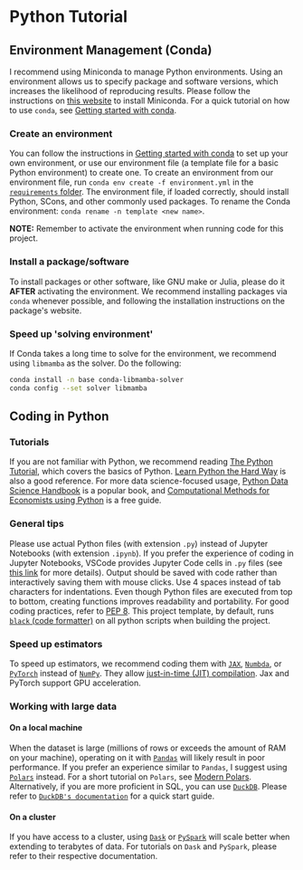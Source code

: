 # Python Tutorial

## Environment Management (Conda)

I recommend using Miniconda to manage Python environments.
Using an environment allows us to specify package and software versions,
    which increases the likelihood of reproducing results.
Please follow the instructions on [this website](https://docs.anaconda.com/miniconda/miniconda-install/)
    to install Miniconda.
For a quick tutorial on how to use `conda`,
    see [Getting started with conda](https://docs.conda.io/projects/conda/en/latest/user-guide/getting-started.html).

### Create an environment

You can follow the instructions in
    [Getting started with conda](https://docs.conda.io/projects/conda/en/latest/user-guide/getting-started.html)
    to set up your own environment,
    or use our environment file
    (a template file for a basic Python environment) to create one.
To create an environment from our environment file,
    run `conda env create -f environment.yml`
    in the [`requirements` folder](../../requirements/).
The environment file, if loaded correctly,
    should install Python, SCons, and other commonly used packages.
To rename the Conda environment: `conda rename -n template <new name>`.

**NOTE:** Remember to activate the environment when running code for this project.

### Install a package/software

To install packages or other software,
    like GNU make or Julia,
    please do it **AFTER** activating the environment.
We recommend installing packages via `conda` whenever possible,
    and following the installation instructions on the package's website.

### Speed up 'solving environment'

If Conda takes a long time to solve for the environment,
    we recommend using `libmamba` as the solver. Do the following:

```bash
conda install -n base conda-libmamba-solver
conda config --set solver libmamba
```

## Coding in Python

### Tutorials

If you are not familiar with Python,
    we recommend reading [The Python Tutorial](https://docs.python.org/3.10/tutorial/index.html),
    which covers the basics of Python.
[Learn Python the Hard Way](https://learnpythonthehardway.org/python3/ex31.html)
    is also a good reference.
For more data science-focused usage,
    [Python Data Science Handbook](https://www.oreilly.com/library/view/python-data-science/9781491912126/)
    is a popular book,
    and [Computational Methods for Economists using Python](https://opensourceecon.github.io/CompMethods/index.html)
    is a free guide.

### General tips

Please use actual Python files (with extension `.py`)
    instead of Jupyter Notebooks (with extension `.ipynb`).
If you prefer the experience of coding in Jupyter Notebooks,
    VSCode provides Jupyter Code cells in `.py` files
    (see [this link](https://code.visualstudio.com/docs/python/jupyter-support-py)
    for more details).
Output should be saved with code
    rather than interactively saving them with mouse clicks.
Use 4 spaces instead of tab characters for indentations.
Even though Python files are executed from top to bottom,
    creating functions improves readability and portability.
For good coding practices, refer to [PEP 8](https://peps.python.org/pep-0008/).
This project template, by default,
    runs [`black` (code formatter)](https://black.readthedocs.io/en/stable/index.html)
    on all python scripts when building the project.

### Speed up estimators

To speed up estimators,
    we recommend coding them with [`JAX`](https://jax.readthedocs.io/en/latest/),
    [`Numbda`](https://numba.pydata.org),
    or [`PyTorch`](https://pytorch.org) instead of [`NumPy`](https://numpy.org).
They allow [just-in-time (JIT) compilation](https://en.wikipedia.org/wiki/Just-in-time_compilation).
Jax and PyTorch support GPU acceleration.

### Working with large data

#### On a local machine

When the dataset is large
    (millions of rows or exceeds the amount of RAM on your machine),
    operating on it with [`Pandas`](https://pandas.pydata.org)
    will likely result in poor performance.
If you prefer an experience similar to `Pandas`,
    I suggest using [`Polars`](https://pola.rs) instead.
For a short tutorial on `Polars`,
    see [Modern Polars](https://kevinheavey.github.io/modern-polars/).
Alternatively, if you are more proficient in SQL,
    you can use [`DuckDB`](https://duckdb.org).
Please refer to [`DuckDB's documentation`](https://duckdb.org/docs/guides/overview.html)
    for a quick start guide.

#### On a cluster

If you have access to a cluster,
    using [`Dask`](https://www.dask.org)
    or [`PySpark`](https://spark.apache.org/docs/latest/api/python/index.html)
    will scale better when extending to terabytes of data.
For tutorials on `Dask` and `PySpark`,
    please refer to their respective documentation.
